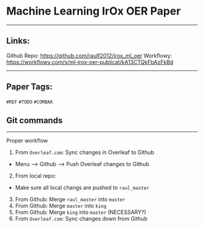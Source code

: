 # Machine Learning IrOx OER Paper
---

## Links:
Github Repo: https://github.com/raulf2012/irox_ml_oer
Workflowy: https://workflowy.com/s/ml-irox-oer-publicat/kA13CTQkFbAzFkBd

---
## Paper Tags:
  `#REF`
  `#TODO`
  `#COMBAK`

## Git commands
---

Proper workflow

1. From `Overleaf.com`: Sync changes in Overleaf to Github
  - Menu --> Github --> Push Overleaf changes to Github
2. From local repo:
  - Make sure all local changs are pushed to `raul_master`
3. From Github: Merge `raul_master` into `master`
4. From Github: Merge `master` into `king`
5. From Github: Merge `king` into `master` (NECESSARY?)
6. From `Overleaf.com`: Sync changes down from Github
